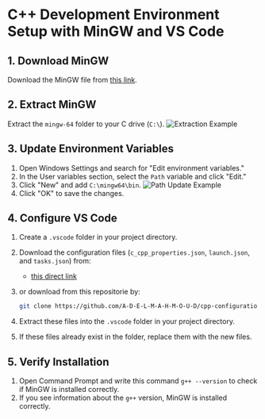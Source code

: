 # C++ Development Environment Setup with MinGW and VS Code

## 1. Download MinGW
Download the MinGW file from [this link](https://www.mediafire.com/file/etqb34ppi6rjt0x/mingw-64.7z/file).

## 2. Extract MinGW
Extract the `mingw-64` folder to your C drive (`C:\`).
![Extraction Example](https://i.postimg.cc/q7YD4HVh/image.png)

## 3. Update Environment Variables
1. Open Windows Settings and search for "Edit environment variables."
2. In the User variables section, select the `Path` variable and click "Edit."
3. Click "New" and add `C:\mingw64\bin`.
   ![Path Update Example](https://i.postimg.cc/brRRGKMR/image-1.png)
4. Click "OK" to save the changes.

## 4. Configure VS Code
1. Create a `.vscode` folder in your project directory.
2. Download the configuration files (`c_cpp_properties.json`, `launch.json`, and `tasks.json`) from:
   - [this direct link](https://www.mediafire.com/file/cs4tw82kn4a5554/configuration.7z/file)
3. or download from this repositorie by:
    ```bash
    git clone https://github.com/A-D-E-L-M-A-H-M-O-U-D/cpp-configuration-for-vscode.git
    ```

4. Extract these files into the `.vscode` folder in your project directory.
5. If these files already exist in the folder, replace them with the new files.

## 5. Verify Installation
1. Open Command Prompt and write this command `g++ --version` to check if MinGW is installed correctly.
2. If you see information about the `g++` version, MinGW is installed correctly.


